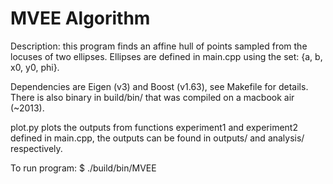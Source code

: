 # MVEE Algorithm
Description: this program finds an affine hull of points sampled from the locuses of two ellipses. Ellipses are defined in main.cpp using the set: {a, b, x0, y0, phi}.

Dependencies are Eigen (v3) and Boost (v1.63), see Makefile for details. There is also binary in build/bin/ that was compiled on a macbook air (~2013). 

plot.py plots the outputs from functions experiment1 and experiment2 defined in main.cpp, the outputs can be found in outputs/ and analysis/ respectively.

To run program:
$ ./build/bin/MVEE 
